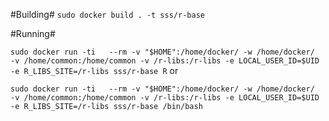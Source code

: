 
#Building#
`sudo docker build . -t sss/r-base`

#Running#

`sudo docker run -ti   --rm -v "$HOME":/home/docker/ -w /home/docker/  -v /home/common:/home/common -v /r-libs:/r-libs -e LOCAL_USER_ID=$UID  -e R_LIBS_SITE=/r-libs sss/r-base R`
or 

`sudo docker run -ti   --rm -v "$HOME":/home/docker/ -w /home/docker/  -v /home/common:/home/common -v /r-libs:/r-libs -e LOCAL_USER_ID=$UID  -e R_LIBS_SITE=/r-libs sss/r-base /bin/bash`

